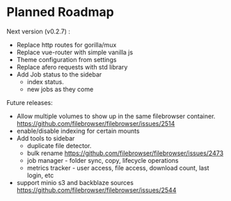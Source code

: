 # Planned Roadmap

Next version (v0.2.7) :

- Replace http routes for gorilla/mux
- Replace vue-router with simple vanilla js
- Theme configuration from settings
- Replace afero requests with std library
- Add Job status to the sidebar
  - index status.
  - new jobs as they come

Future releases:

 - Allow multiple volumes to show up in the same filebrowser container. https://github.com/filebrowser/filebrowser/issues/2514
 - enable/disable indexing for certain mounts
 - Add tools to sidebar
   - duplicate file detector.
   - bulk rename https://github.com/filebrowser/filebrowser/issues/2473
   - job manager - folder sync, copy, lifecycle operations
   - metrics tracker - user access, file access, download count, last login, etc
 - support minio s3 and backblaze sources https://github.com/filebrowser/filebrowser/issues/2544
